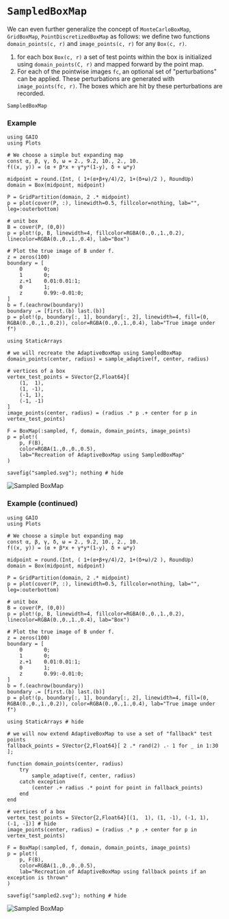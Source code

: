 # `SampledBoxMap`

We can even further generalize the concept of `MonteCarloBoxMap`, `GridBoxMap`, `PointDiscretizedBoxMap` as follows: we define two functions `domain_points(c, r)` and `image_points(c, r)` for any `Box(c, r)`. 
1. for each box `Box(c, r)` a set of test points within the box is initialized using `domain_points(C, r)` and mapped forward by the point map. 
2. For each of the pointwise images `fc`, an optional set of "perturbations" can be applied. These perturbations are generated with `image_points(fc, r)`. The boxes which are hit by these perturbations are recorded. 

```@docs; canonical=false
SampledBoxMap
```

### Example

```@setup 1
using GAIO
using Plots

# We choose a simple but expanding map
const α, β, γ, δ, ω = 2., 9.2, 10., 2., 10.
f((x, y)) = (α + β*x + γ*y*(1-y), δ + ω*y)

midpoint = round.(Int, ( 1+(α+β+γ/4)/2, 1+(δ+ω)/2 ), RoundUp)
domain = Box(midpoint, midpoint)

P = GridPartition(domain, 2 .* midpoint)
p = plot(cover(P, :), linewidth=0.5, fillcolor=nothing, lab="", leg=:outerbottom)

# unit box
B = cover(P, (0,0))
p = plot!(p, B, linewidth=4, fillcolor=RGBA(0.,0.,1.,0.2), linecolor=RGBA(0.,0.,1.,0.4), lab="Box")

# Plot the true image of B under f.
z = zeros(100)
boundary = [
    0       0;
    1       0;
    z.+1    0.01:0.01:1;
    0       1;
    z       0.99:-0.01:0;
]
b = f.(eachrow(boundary))
boundary .= [first.(b) last.(b)]
p = plot!(p, boundary[:, 1], boundary[:, 2], linewidth=4, fill=(0, RGBA(0.,0.,1.,0.2)), color=RGBA(0.,0.,1.,0.4), lab="True image under f")
```

```@repl 1
using StaticArrays

# we will recreate the AdaptiveBoxMap using SampledBoxMap
domain_points(center, radius) = sample_adaptive(f, center, radius)

# vertices of a box
vertex_test_points = SVector{2,Float64}[
    (1,  1),
    (1, -1),
    (-1, 1),
    (-1, -1)
]
image_points(center, radius) = (radius .* p .+ center for p in vertex_test_points)

F = BoxMap(:sampled, f, domain, domain_points, image_points)
p = plot!(
    p, F(B), 
    color=RGBA(1.,0.,0.,0.5), 
    lab="Recreation of AdaptiveBoxMap using SampledBoxMap"
)

savefig("sampled.svg"); nothing # hide
```

![Sampled BoxMap](sampled.svg)

### Example (continued)

```@setup 2
using GAIO
using Plots

# We choose a simple but expanding map
const α, β, γ, δ, ω = 2., 9.2, 10., 2., 10.
f((x, y)) = (α + β*x + γ*y*(1-y), δ + ω*y)

midpoint = round.(Int, ( 1+(α+β+γ/4)/2, 1+(δ+ω)/2 ), RoundUp)
domain = Box(midpoint, midpoint)

P = GridPartition(domain, 2 .* midpoint)
p = plot(cover(P, :), linewidth=0.5, fillcolor=nothing, lab="", leg=:outerbottom)

# unit box
B = cover(P, (0,0))
p = plot!(p, B, linewidth=4, fillcolor=RGBA(0.,0.,1.,0.2), linecolor=RGBA(0.,0.,1.,0.4), lab="Box")

# Plot the true image of B under f.
z = zeros(100)
boundary = [
    0       0;
    1       0;
    z.+1    0.01:0.01:1;
    0       1;
    z       0.99:-0.01:0;
]
b = f.(eachrow(boundary))
boundary .= [first.(b) last.(b)]
p = plot!(p, boundary[:, 1], boundary[:, 2], linewidth=4, fill=(0, RGBA(0.,0.,1.,0.2)), color=RGBA(0.,0.,1.,0.4), lab="True image under f")
```

```@repl 2
using StaticArrays # hide

# we will now extend AdaptiveBoxMap to use a set of "fallback" test points
fallback_points = SVector{2,Float64}[ 2 .* rand(2) .- 1 for _ in 1:30 ];

function domain_points(center, radius)
    try
        sample_adaptive(f, center, radius)
    catch exception
        (center .+ radius .* point for point in fallback_points)
    end
end

# vertices of a box
vertex_test_points = SVector{2,Float64}[(1,  1), (1, -1), (-1, 1), (-1, -1)] # hide
image_points(center, radius) = (radius .* p .+ center for p in vertex_test_points)

F = BoxMap(:sampled, f, domain, domain_points, image_points)
p = plot!(
    p, F(B), 
    color=RGBA(1.,0.,0.,0.5), 
    lab="Recreation of AdaptiveBoxMap using fallback points if an exception is thrown"
)

savefig("sampled2.svg"); nothing # hide
```

![Sampled BoxMap](sampled2.svg)

